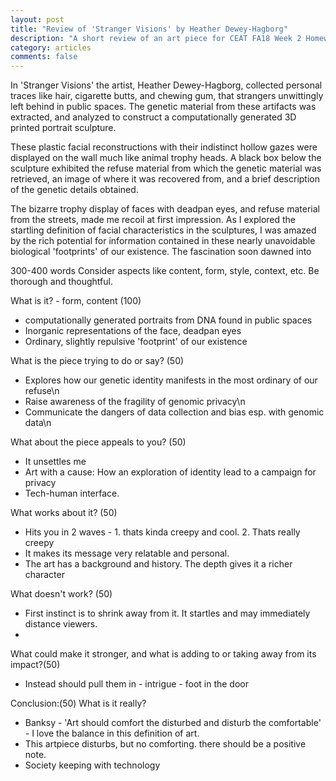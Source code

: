 ```yaml
---
layout: post
title: "Review of 'Stranger Visions' by Heather Dewey-Hagborg"
description: "A short review of an art piece for CEAT FA18 Week 2 Homework assignment"
category: articles
comments: false
---
```


In 'Stranger Visions' the artist, Heather Dewey-Hagborg, collected personal traces like hair, cigarette butts, and chewing gum, that strangers unwittingly left behind in public spaces. The genetic material from these artifacts was extracted, and analyzed to construct a computationally generated 3D printed portrait sculpture. 

These plastic facial reconstructions with their indistinct hollow gazes were displayed on the wall much like animal trophy heads. A black box below the sculpture exhibited the refuse material from which the genetic material was retrieved, an image of where it was recovered from, and a brief description of the genetic details obtained.     

The bizarre trophy display of faces with deadpan eyes, and refuse material from the streets, made me recoil at first impression. As I explored the startling definition of facial characteristics in the sculptures, I was amazed by the rich potential for information contained in these nearly unavoidable biological 'footprints' of our existence. The fascination soon dawned into  

300-400 words
Consider aspects like content, form, style, context, etc. Be thorough and thoughtful.

What is it? - form, content (100)
- computationally generated portraits from DNA found in public spaces
- Inorganic representations of the face, deadpan eyes
- Ordinary, slightly repulsive 'footprint' of our existence

What is the piece trying to do or say? (50)
- Explores how our genetic identity manifests in the most ordinary of our refuse\n
- Raise awareness of the fragility of genomic privacy\n
- Communicate the dangers of data collection and bias esp. with genomic data\n

What about the piece appeals to you? (50)
- It unsettles me
- Art with a cause: How an exploration of identity lead to a campaign for privacy
- Tech-human interface.

What works about it? (50)
- Hits you in 2 waves - 1. thats kinda creepy and cool. 2. Thats really creepy
- It makes its message very relatable and personal.
- The art has a background and history. The depth gives it a richer character

What doesn't work? (50)
- First instinct is to shrink away from it. It startles and may immediately distance viewers.
- 

What could make it stronger, and what is adding to or taking away from its impact?(50)
- Instead should pull them in - intrigue - foot in the door

Conclusion:(50)
What is it really?
- Banksy - 'Art should comfort the disturbed and disturb the comfortable' - I love the balance in this definition of art.
- This artpiece disturbs, but no comforting. there should be a positive note.
- Society keeping with technology
